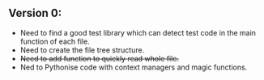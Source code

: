 ## Version 0:
* Need to find a good test library which can detect test code in the main function of each file.
* Need to create the file tree structure.
* ~~Need to add function to quickly read whole file.~~
* Ned to Pythonise code with context managers and magic functions.